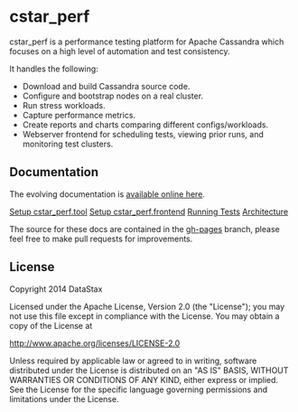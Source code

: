 # cstar_perf

cstar_perf is a performance testing platform for Apache Cassandra
which focuses on a high level of automation and test consistency.

It handles the following:

* Download and build Cassandra source code.
* Configure and bootstrap nodes on a real cluster.
* Run stress workloads.
* Capture performance metrics.
* Create reports and charts comparing different configs/workloads.
* Webserver frontend for scheduling tests, viewing prior runs, and monitoring test clusters.

## Documentation

The evolving documentation is [available online here](https://datastax.github.io/cstar_perf).

[Setup cstar_perf.tool](http://datastax.github.io/cstar_perf/setup_cstar_perf_tool.html)
[Setup cstar_perf.frontend](http://datastax.github.io/cstar_perf/setup_cstar_perf_frontend.html)
[Running Tests](http://datastax.github.io/cstar_perf/running_tests.html)
[Architecture](http://datastax.github.io/cstar_perf/architecture.html)

The source for these docs are contained in the
[gh-pages](https://github.com/datastax/cstar_perf/tree/gh-pages)
branch, please feel free to make pull requests for improvements.

## License

Copyright 2014 DataStax

Licensed under the Apache License, Version 2.0 (the "License"); you may not use this file except in compliance with the License. You may obtain a copy of the License at

http://www.apache.org/licenses/LICENSE-2.0

Unless required by applicable law or agreed to in writing, software distributed under the License is distributed on an "AS IS" BASIS, WITHOUT WARRANTIES OR CONDITIONS OF ANY KIND, either express or implied. See the License for the specific language governing permissions and limitations under the License.

